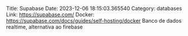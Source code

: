Title: Supabase
Date: 2023-12-06 18:15:03.365540
Category: databases
Link: https://supabase.com/
Docker: https://supabase.com/docs/guides/self-hosting/docker
Banco de dados realtime, alternativa ao firebase
